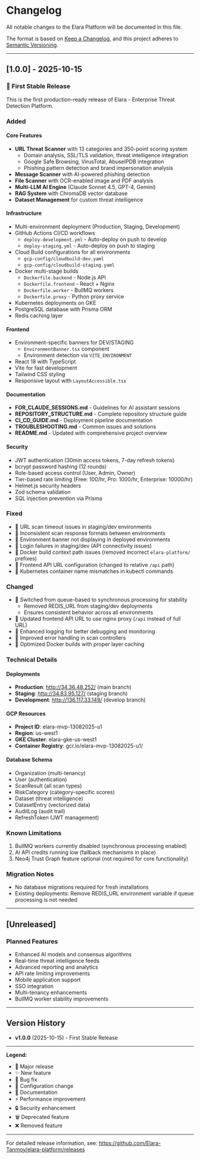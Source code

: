# Changelog

All notable changes to the Elara Platform will be documented in this file.

The format is based on [Keep a Changelog](https://keepachangelog.com/en/1.0.0/),
and this project adheres to [Semantic Versioning](https://semver.org/spec/v2.0.0.html).

---

## [1.0.0] - 2025-10-15

### 🎉 First Stable Release

This is the first production-ready release of Elara - Enterprise Threat Detection Platform.

### Added

#### Core Features
- **URL Threat Scanner** with 13 categories and 350-point scoring system
  - Domain analysis, SSL/TLS validation, threat intelligence integration
  - Google Safe Browsing, VirusTotal, AbuseIPDB integration
  - Phishing pattern detection and brand impersonation analysis
- **Message Scanner** with AI-powered phishing detection
- **File Scanner** with OCR-enabled image and PDF analysis
- **Multi-LLM AI Engine** (Claude Sonnet 4.5, GPT-4, Gemini)
- **RAG System** with ChromaDB vector database
- **Dataset Management** for custom threat intelligence

#### Infrastructure
- Multi-environment deployment (Production, Staging, Development)
- GitHub Actions CI/CD workflows
  - `deploy-development.yml` - Auto-deploy on push to develop
  - `deploy-staging.yml` - Auto-deploy on push to staging
- Cloud Build configurations for all environments
  - `gcp-config/cloudbuild-dev.yaml`
  - `gcp-config/cloudbuild-staging.yaml`
- Docker multi-stage builds
  - `Dockerfile.backend` - Node.js API
  - `Dockerfile.frontend` - React + Nginx
  - `Dockerfile.worker` - BullMQ workers
  - `Dockerfile.proxy` - Python proxy service
- Kubernetes deployments on GKE
- PostgreSQL database with Prisma ORM
- Redis caching layer

#### Frontend
- Environment-specific banners for DEV/STAGING
  - `EnvironmentBanner.tsx` component
  - Environment detection via `VITE_ENVIRONMENT`
- React 18 with TypeScript
- Vite for fast development
- Tailwind CSS styling
- Responsive layout with `LayoutAccessible.tsx`

#### Documentation
- **FOR_CLAUDE_SESSIONS.md** - Guidelines for AI assistant sessions
- **REPOSITORY_STRUCTURE.md** - Complete repository structure guide
- **CI_CD_GUIDE.md** - Deployment pipeline documentation
- **TROUBLESHOOTING.md** - Common issues and solutions
- **README.md** - Updated with comprehensive project overview

#### Security
- JWT authentication (30min access tokens, 7-day refresh tokens)
- bcrypt password hashing (12 rounds)
- Role-based access control (User, Admin, Owner)
- Tier-based rate limiting (Free: 100/hr, Pro: 1000/hr, Enterprise: 10000/hr)
- Helmet.js security headers
- Zod schema validation
- SQL injection prevention via Prisma

### Fixed
- 🐛 URL scan timeout issues in staging/dev environments
- 🐛 Inconsistent scan response formats between environments
- 🐛 Environment banner not displaying in deployed environments
- 🐛 Login failures in staging/dev (API connectivity issues)
- 🐛 Docker build context path issues (removed incorrect `elara-platform/` prefixes)
- 🐛 Frontend API URL configuration (changed to relative `/api` path)
- 🐛 Kubernetes container name mismatches in kubectl commands

### Changed
- 🔧 Switched from queue-based to synchronous processing for stability
  - Removed REDIS_URL from staging/dev deployments
  - Ensures consistent behavior across all environments
- 🔧 Updated frontend API URL to use nginx proxy (`/api` instead of full URL)
- 🔧 Enhanced logging for better debugging and monitoring
- 🔧 Improved error handling in scan controllers
- 🔧 Optimized Docker builds with proper layer caching

### Technical Details

#### Deployments
- **Production**: http://34.36.48.252/ (main branch)
- **Staging**: http://34.83.95.127/ (staging branch)
- **Development**: http://136.117.33.149/ (develop branch)

#### GCP Resources
- **Project ID**: elara-mvp-13082025-u1
- **Region**: us-west1
- **GKE Cluster**: elara-gke-us-west1
- **Container Registry**: gcr.io/elara-mvp-13082025-u1/

#### Database Schema
- Organization (multi-tenancy)
- User (authentication)
- ScanResult (all scan types)
- RiskCategory (category-specific scores)
- Dataset (threat intelligence)
- DatasetEntry (vectorized data)
- AuditLog (audit trail)
- RefreshToken (JWT management)

### Known Limitations
1. BullMQ workers currently disabled (synchronous processing enabled)
2. AI API credits running low (fallback mechanisms in place)
3. Neo4j Trust Graph feature optional (not required for core functionality)

### Migration Notes
- No database migrations required for fresh installations
- Existing deployments: Remove REDIS_URL environment variable if queue processing is not needed

---

## [Unreleased]

### Planned Features
- Enhanced AI models and consensus algorithms
- Real-time threat intelligence feeds
- Advanced reporting and analytics
- API rate limiting improvements
- Mobile application support
- SSO integration
- Multi-tenancy enhancements
- BullMQ worker stability improvements

---

## Version History

- **v1.0.0** (2025-10-15) - First Stable Release

---

**Legend:**
- 🎉 Major release
- ✨ New feature
- 🐛 Bug fix
- 🔧 Configuration change
- 📖 Documentation
- ⚡ Performance improvement
- 🔒 Security enhancement
- 🗑️ Deprecated feature
- ❌ Removed feature

---

For detailed release information, see: https://github.com/Elara-Tanmoy/elara-platform/releases
